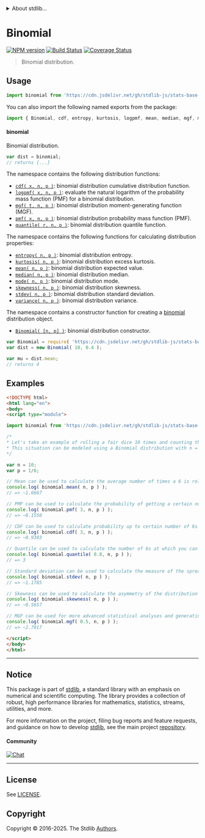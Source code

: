 <!--

@license Apache-2.0

Copyright (c) 2018 The Stdlib Authors.

Licensed under the Apache License, Version 2.0 (the "License");
you may not use this file except in compliance with the License.
You may obtain a copy of the License at

   http://www.apache.org/licenses/LICENSE-2.0

Unless required by applicable law or agreed to in writing, software
distributed under the License is distributed on an "AS IS" BASIS,
WITHOUT WARRANTIES OR CONDITIONS OF ANY KIND, either express or implied.
See the License for the specific language governing permissions and
limitations under the License.

-->


<details>
  <summary>
    About stdlib...
  </summary>
  <p>We believe in a future in which the web is a preferred environment for numerical computation. To help realize this future, we've built stdlib. stdlib is a standard library, with an emphasis on numerical and scientific computation, written in JavaScript (and C) for execution in browsers and in Node.js.</p>
  <p>The library is fully decomposable, being architected in such a way that you can swap out and mix and match APIs and functionality to cater to your exact preferences and use cases.</p>
  <p>When you use stdlib, you can be absolutely certain that you are using the most thorough, rigorous, well-written, studied, documented, tested, measured, and high-quality code out there.</p>
  <p>To join us in bringing numerical computing to the web, get started by checking us out on <a href="https://github.com/stdlib-js/stdlib">GitHub</a>, and please consider <a href="https://opencollective.com/stdlib">financially supporting stdlib</a>. We greatly appreciate your continued support!</p>
</details>

# Binomial

[![NPM version][npm-image]][npm-url] [![Build Status][test-image]][test-url] [![Coverage Status][coverage-image]][coverage-url] <!-- [![dependencies][dependencies-image]][dependencies-url] -->

> Binomial distribution.



<section class="usage">

## Usage

```javascript
import binomial from 'https://cdn.jsdelivr.net/gh/stdlib-js/stats-base-dists-binomial@esm/index.mjs';
```

You can also import the following named exports from the package:

```javascript
import { Binomial, cdf, entropy, kurtosis, logpmf, mean, median, mgf, mode, pmf, quantile, skewness, stdev, variance } from 'https://cdn.jsdelivr.net/gh/stdlib-js/stats-base-dists-binomial@esm/index.mjs';
```

#### binomial

Binomial distribution.

```javascript
var dist = binomial;
// returns {...}
```

The namespace contains the following distribution functions:

<!-- <toc pattern="*+(cdf|pmf|mgf|quantile)*"> -->

<div class="namespace-toc">

-   <span class="signature">[`cdf( x, n, p )`][@stdlib/stats/base/dists/binomial/cdf]</span><span class="delimiter">: </span><span class="description">binomial distribution cumulative distribution function.</span>
-   <span class="signature">[`logpmf( x, n, p )`][@stdlib/stats/base/dists/binomial/logpmf]</span><span class="delimiter">: </span><span class="description">evaluate the natural logarithm of the probability mass function (PMF) for a binomial distribution.</span>
-   <span class="signature">[`mgf( t, n, p )`][@stdlib/stats/base/dists/binomial/mgf]</span><span class="delimiter">: </span><span class="description">binomial distribution moment-generating function (MGF).</span>
-   <span class="signature">[`pmf( x, n, p )`][@stdlib/stats/base/dists/binomial/pmf]</span><span class="delimiter">: </span><span class="description">binomial distribution probability mass function (PMF).</span>
-   <span class="signature">[`quantile( r, n, p )`][@stdlib/stats/base/dists/binomial/quantile]</span><span class="delimiter">: </span><span class="description">binomial distribution quantile function.</span>

</div>

<!-- </toc> -->

The namespace contains the following functions for calculating distribution properties:

<!-- <toc pattern="*+(entropy|kurtosis|mean|median|mode|skewness|stdev|variance)*"> -->

<div class="namespace-toc">

-   <span class="signature">[`entropy( n, p )`][@stdlib/stats/base/dists/binomial/entropy]</span><span class="delimiter">: </span><span class="description">binomial distribution entropy.</span>
-   <span class="signature">[`kurtosis( n, p )`][@stdlib/stats/base/dists/binomial/kurtosis]</span><span class="delimiter">: </span><span class="description">binomial distribution excess kurtosis.</span>
-   <span class="signature">[`mean( n, p )`][@stdlib/stats/base/dists/binomial/mean]</span><span class="delimiter">: </span><span class="description">binomial distribution expected value.</span>
-   <span class="signature">[`median( n, p )`][@stdlib/stats/base/dists/binomial/median]</span><span class="delimiter">: </span><span class="description">binomial distribution median.</span>
-   <span class="signature">[`mode( n, p )`][@stdlib/stats/base/dists/binomial/mode]</span><span class="delimiter">: </span><span class="description">binomial distribution mode.</span>
-   <span class="signature">[`skewness( n, p )`][@stdlib/stats/base/dists/binomial/skewness]</span><span class="delimiter">: </span><span class="description">binomial distribution skewness.</span>
-   <span class="signature">[`stdev( n, p )`][@stdlib/stats/base/dists/binomial/stdev]</span><span class="delimiter">: </span><span class="description">binomial distribution standard deviation.</span>
-   <span class="signature">[`variance( n, p )`][@stdlib/stats/base/dists/binomial/variance]</span><span class="delimiter">: </span><span class="description">binomial distribution variance.</span>

</div>

<!-- </toc> -->

The namespace contains a constructor function for creating a [binomial][binomial-distribution] distribution object.

<!-- <toc pattern="*ctor*"> -->

<div class="namespace-toc">

-   <span class="signature">[`Binomial( [n, p] )`][@stdlib/stats/base/dists/binomial/ctor]</span><span class="delimiter">: </span><span class="description">binomial distribution constructor.</span>

</div>

<!-- </toc> -->

```javascript
var Binomial = require( 'https://cdn.jsdelivr.net/gh/stdlib-js/stats-base-dists-binomial' ).Binomial;
var dist = new Binomial( 10, 0.4 );

var mu = dist.mean;
// returns 4
```

</section>

<!-- /.usage -->

<section class="examples">

## Examples

<!-- TODO: better examples -->

<!-- eslint no-undef: "error" -->

```html
<!DOCTYPE html>
<html lang="en">
<body>
<script type="module">

import binomial from 'https://cdn.jsdelivr.net/gh/stdlib-js/stats-base-dists-binomial@esm/index.mjs';

/*
* Let's take an example of rolling a fair dice 10 times and counting the number of times a 6 is rolled.
* This situation can be modeled using a Binomial distribution with n = 10 and p = 1/6
*/

var n = 10;
var p = 1/6;

// Mean can be used to calculate the average number of times a 6 is rolled:
console.log( binomial.mean( n, p ) );
// => ~1.6667

// PMF can be used to calculate the probability of getting a certain number of 6s (say 3 sixes):
console.log( binomial.pmf( 3, n, p ) );
// => ~0.1550

// CDF can be used to calculate probability up to certain number of 6s (say up to 3 sixes):
console.log( binomial.cdf( 3, n, p ) );
// => ~0.9303

// Quantile can be used to calculate the number of 6s at which you can be 80% confident that the actual number will not exceed.
console.log( binomial.quantile( 0.8, n, p ) );
// => 3

// Standard deviation can be used to calculate the measure of the spread of 6s around the mean:
console.log( binomial.stdev( n, p ) );
// => ~1.1785

// Skewness can be used to calculate the asymmetry of the distribution of 6s:
console.log( binomial.skewness( n, p ) );
// => ~0.5657

// MGF can be used for more advanced statistical analyses and generating moments of the distribution:
console.log( binomial.mgf( 0.5, n, p ) );
// => ~2.7917

</script>
</body>
</html>
```

</section>

<!-- /.examples -->

<!-- Section for related `stdlib` packages. Do not manually edit this section, as it is automatically populated. -->

<section class="related">

</section>

<!-- /.related -->

<!-- Section for all links. Make sure to keep an empty line after the `section` element and another before the `/section` close. -->


<section class="main-repo" >

* * *

## Notice

This package is part of [stdlib][stdlib], a standard library with an emphasis on numerical and scientific computing. The library provides a collection of robust, high performance libraries for mathematics, statistics, streams, utilities, and more.

For more information on the project, filing bug reports and feature requests, and guidance on how to develop [stdlib][stdlib], see the main project [repository][stdlib].

#### Community

[![Chat][chat-image]][chat-url]

---

## License

See [LICENSE][stdlib-license].


## Copyright

Copyright &copy; 2016-2025. The Stdlib [Authors][stdlib-authors].

</section>

<!-- /.stdlib -->

<!-- Section for all links. Make sure to keep an empty line after the `section` element and another before the `/section` close. -->

<section class="links">

[npm-image]: http://img.shields.io/npm/v/@stdlib/stats-base-dists-binomial.svg
[npm-url]: https://npmjs.org/package/@stdlib/stats-base-dists-binomial

[test-image]: https://github.com/stdlib-js/stats-base-dists-binomial/actions/workflows/test.yml/badge.svg?branch=main
[test-url]: https://github.com/stdlib-js/stats-base-dists-binomial/actions/workflows/test.yml?query=branch:main

[coverage-image]: https://img.shields.io/codecov/c/github/stdlib-js/stats-base-dists-binomial/main.svg
[coverage-url]: https://codecov.io/github/stdlib-js/stats-base-dists-binomial?branch=main

<!--

[dependencies-image]: https://img.shields.io/david/stdlib-js/stats-base-dists-binomial.svg
[dependencies-url]: https://david-dm.org/stdlib-js/stats-base-dists-binomial/main

-->

[chat-image]: https://img.shields.io/gitter/room/stdlib-js/stdlib.svg
[chat-url]: https://app.gitter.im/#/room/#stdlib-js_stdlib:gitter.im

[stdlib]: https://github.com/stdlib-js/stdlib

[stdlib-authors]: https://github.com/stdlib-js/stdlib/graphs/contributors

[umd]: https://github.com/umdjs/umd
[es-module]: https://developer.mozilla.org/en-US/docs/Web/JavaScript/Guide/Modules

[deno-url]: https://github.com/stdlib-js/stats-base-dists-binomial/tree/deno
[deno-readme]: https://github.com/stdlib-js/stats-base-dists-binomial/blob/deno/README.md
[umd-url]: https://github.com/stdlib-js/stats-base-dists-binomial/tree/umd
[umd-readme]: https://github.com/stdlib-js/stats-base-dists-binomial/blob/umd/README.md
[esm-url]: https://github.com/stdlib-js/stats-base-dists-binomial/tree/esm
[esm-readme]: https://github.com/stdlib-js/stats-base-dists-binomial/blob/esm/README.md
[branches-url]: https://github.com/stdlib-js/stats-base-dists-binomial/blob/main/branches.md

[stdlib-license]: https://raw.githubusercontent.com/stdlib-js/stats-base-dists-binomial/main/LICENSE

[binomial-distribution]: https://en.wikipedia.org/wiki/Binomial_distribution

<!-- <toc-links> -->

[@stdlib/stats/base/dists/binomial/ctor]: https://github.com/stdlib-js/stats-base-dists-binomial-ctor/tree/esm

[@stdlib/stats/base/dists/binomial/entropy]: https://github.com/stdlib-js/stats-base-dists-binomial-entropy/tree/esm

[@stdlib/stats/base/dists/binomial/kurtosis]: https://github.com/stdlib-js/stats-base-dists-binomial-kurtosis/tree/esm

[@stdlib/stats/base/dists/binomial/mean]: https://github.com/stdlib-js/stats-base-dists-binomial-mean/tree/esm

[@stdlib/stats/base/dists/binomial/median]: https://github.com/stdlib-js/stats-base-dists-binomial-median/tree/esm

[@stdlib/stats/base/dists/binomial/mode]: https://github.com/stdlib-js/stats-base-dists-binomial-mode/tree/esm

[@stdlib/stats/base/dists/binomial/skewness]: https://github.com/stdlib-js/stats-base-dists-binomial-skewness/tree/esm

[@stdlib/stats/base/dists/binomial/stdev]: https://github.com/stdlib-js/stats-base-dists-binomial-stdev/tree/esm

[@stdlib/stats/base/dists/binomial/variance]: https://github.com/stdlib-js/stats-base-dists-binomial-variance/tree/esm

[@stdlib/stats/base/dists/binomial/cdf]: https://github.com/stdlib-js/stats-base-dists-binomial-cdf/tree/esm

[@stdlib/stats/base/dists/binomial/logpmf]: https://github.com/stdlib-js/stats-base-dists-binomial-logpmf/tree/esm

[@stdlib/stats/base/dists/binomial/mgf]: https://github.com/stdlib-js/stats-base-dists-binomial-mgf/tree/esm

[@stdlib/stats/base/dists/binomial/pmf]: https://github.com/stdlib-js/stats-base-dists-binomial-pmf/tree/esm

[@stdlib/stats/base/dists/binomial/quantile]: https://github.com/stdlib-js/stats-base-dists-binomial-quantile/tree/esm

<!-- </toc-links> -->

</section>

<!-- /.links -->
